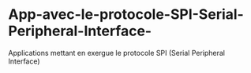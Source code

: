 # App-avec-le-protocole-SPI-Serial-Peripheral-Interface-
Applications mettant en exergue le protocole SPI (Serial  Peripheral Interface)
